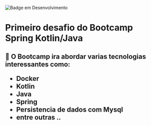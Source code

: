 ![Badge em Desenvolvimento](http://img.shields.io/static/v1?label=STATUS&message=EM%20DESENVOLVIMENTO&color=GREEN&style=for-the-badge) </br>
<h1 aligh="center"> Primeiro desafio do Bootcamp Spring Kotlin/Java
<h2>
 
<strong>:mag_right: O Bootcamp ira abordar varias tecnologias interessantes como:</strong> </br>
- Docker 
- Kotlin
- Java
- Spring 
- Persistencia de dados com Mysql
- entre outras ..
